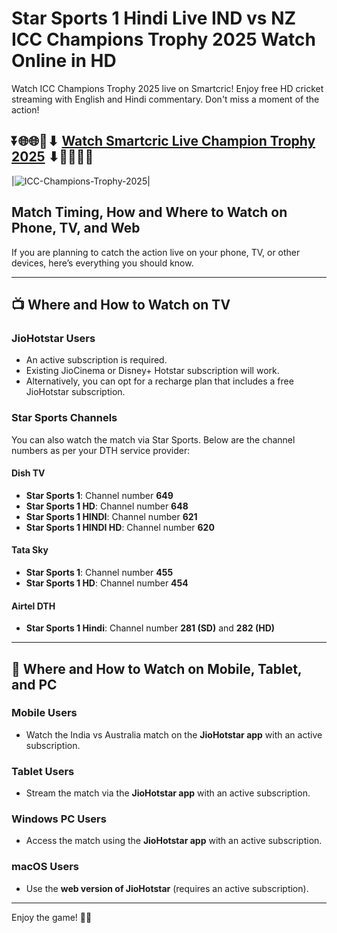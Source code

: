 # Star Sports 1 Hindi Live IND vs NZ ICC Champions Trophy 2025 Watch Online in HD

Watch ICC Champions Trophy 2025 live on Smartcric! Enjoy free HD cricket streaming with English and Hindi commentary. Don't miss a moment of the action!

## ⏬🌐🌐📌⬇ [Watch Smartcric Live Champion Trophy 2025](https://ptvsportshd.net/smartcric-hd-cricket/) ⬇📌🌐🌐⏬

|![ICC-Champions-Trophy-2025](https://github.com/user-attachments/assets/eb0c49aa-ae7e-4ae0-a94f-0153617a517c)| 

## Match Timing, How and Where to Watch on Phone, TV, and Web

If you are planning to catch the action live on your phone, TV, or other devices, here’s everything you should know.

---

## 📺 Where and How to Watch on TV

### **JioHotstar Users**
- An active subscription is required.
- Existing JioCinema or Disney+ Hotstar subscription will work.
- Alternatively, you can opt for a recharge plan that includes a free JioHotstar subscription.

### **Star Sports Channels**
You can also watch the match via Star Sports. Below are the channel numbers as per your DTH service provider:

#### **Dish TV**
- **Star Sports 1**: Channel number **649**
- **Star Sports 1 HD**: Channel number **648**
- **Star Sports 1 HINDI**: Channel number **621**
- **Star Sports 1 HINDI HD**: Channel number **620**

#### **Tata Sky**
- **Star Sports 1**: Channel number **455**
- **Star Sports 1 HD**: Channel number **454**

#### **Airtel DTH**
- **Star Sports 1 Hindi**: Channel number **281 (SD)** and **282 (HD)**

---

## 📱 Where and How to Watch on Mobile, Tablet, and PC

### **Mobile Users**
- Watch the India vs Australia match on the **JioHotstar app** with an active subscription.

### **Tablet Users**
- Stream the match via the **JioHotstar app** with an active subscription.

### **Windows PC Users**
- Access the match using the **JioHotstar app** with an active subscription.

### **macOS Users**
- Use the **web version of JioHotstar** (requires an active subscription).

---

Enjoy the game! 🏏🔥

